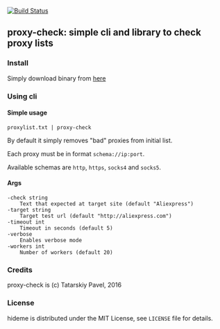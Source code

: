 [![Build Status](https://secure.travis-ci.org/vintikzzz/proxy-check.png?branch=master)](http://travis-ci.org/vintikzzz/proxy-check)

## proxy-check: simple cli and library to check proxy lists

### Install

Simply download binary from [here](https://github.com/vintikzzz/proxy-check/releases)

### Using cli

#### Simple usage
```
proxylist.txt | proxy-check
```
By default it simply removes "bad" proxies from initial list.

Each proxy must be in format `schema://ip:port`.

Available schemas are `http`, `https`, `socks4` and `socks5`.

#### Args
```
-check string
    Text that expected at target site (default "Aliexpress")
-target string
    Target test url (default "http://aliexpress.com")
-timeout int
    Timeout in seconds (default 5)
-verbose
    Enables verbose mode
-workers int
    Number of workers (default 20)
```

### Credits

proxy-check is (c) Tatarskiy Pavel, 2016

### License

hideme is distributed under the MIT License, see `LICENSE` file for details.
